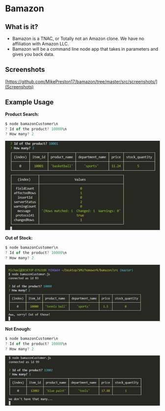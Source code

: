 # Bamazon

## What is it?
* Bamazon is a TNAC, or Totally not an Amazon clone.  We have no affiliation with Amazon LLC. 
* Bamazon will be a command line node app that takes in parameters and gives you back data.

## Screenshots
[https://github.com/MikePreston17/bamazon/tree/master/src/screenshots/](Screenshots)

## Example Usage

**Product Search:**

```javascript
$ node bamazonCustomer\n
? Id of the product? 10000\n
? How many? 2
```

![Successful Search](https://github.com/MikePreston17/bamazon/blob/master/src/screenshots/have-a-basketball.png)

**Out of Stock:**

```javascript
$ node bamazonCustomer\n
? Id of the product? 10000\n
? How many? 2
```

![Out of Stock](https://github.com/MikePreston17/bamazon/blob/master/src/screenshots/No-tennis-balls-left.png "out of balls")

**Not Enough:**

```javascript
$ node bamazonCustomer\n
? Id of the product? 10000\n
? How many? 2
```

![Not Enough](https://github.com/MikePreston17/bamazon/blob/master/src/screenshots/dont-have-enough.png "not enough balls")
